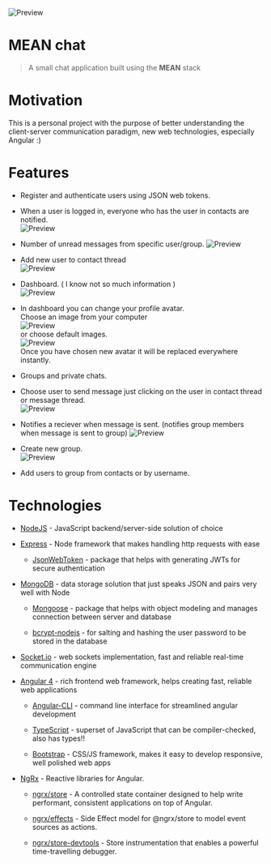 ![Preview](./preview/app-preview.png)

# MEAN chat

> A small chat application built using the **MEAN** stack

# Motivation

This is a personal project with the purpose of better understanding the client-server communication paradigm, new web technologies, especially Angular :)

# Features

* Register and authenticate users using JSON web tokens.

* When a user is logged in, everyone who has the user in contacts are notified. <br>
![Preview](./preview/app-preview.png)

* Number of unread messages from specific user/group.
![Preview](./preview/unread-messages.png)

* Add new user to contact thread <br>
![Preview](./preview/add-contact-modal.png)

* Dashboard. ( I know not so much information )<br>
![Preview](./preview/dashboard.png)

* In dashboard you can change your profile avatar. <br>
Choose an image from your computer <br>
![Preview](./preview/change-profile-avatar.png) <br>
or choose default images. <br>
![Preview](./preview/change-profile-avatar-default.png) <br>
Once you have chosen new avatar it will be replaced everywhere instantly.

* Groups and private chats.

* Choose user to send message just clicking on the user in contact thread or message thread. <br>
![Preview](./preview/contact-message-thread.png)

* Notifies a reciever when message is sent. (notifies group members when message is sent to group)
![Preview](./preview/notification-new-message.png)

* Create new group.<br>
![Preview](./preview/create-group.png)

* Add users to group from contacts or by username.

# Technologies

* [NodeJS](https://nodejs.org/) - JavaScript backend/server-side solution of choice

* [Express](https://expressjs.com/) - Node framework that makes handling http requests with ease

  * [JsonWebToken](https://www.npmjs.com/package/jsonwebtoken) - package that helps with generating JWTs for secure authentication

* [MongoDB](https://www.mongodb.com/) - data storage solution that just speaks JSON and pairs very well with Node

  * [Mongoose](http://mongoosejs.com/) - package that helps with object modeling and manages connection between server and database

  * [bcrypt-nodejs](https://www.npmjs.com/package/bcrypt-nodejs) - for salting and hashing the user password to be stored in the database

* [Socket.io](https://socket.io/) - web sockets implementation, fast and reliable real-time communication engine

* [Angular 4](https://angular.io/) - rich frontend web framework, helps creating fast, reliable web applications

  * [Angular-CLI](https://cli.angular.io/) - command line interface for streamlined angular development

  * [TypeScript](https://www.typescriptlang.org/) - superset of JavaScript that can be compiler-checked, also has types!!

  * [Bootstrap](http://getbootstrap.com/) - CSS/JS framework, makes it easy to develop responsive, well polished web apps

* [NgRx](https://github.com/ngrx/platform) - Reactive libraries for Angular.

  * [ngrx/store](https://github.com/ngrx/platform/blob/v4.1.1/docs/store/README.md) - A controlled state container designed to help write performant, consistent applications on top of Angular.
  
  * [ngrx/effects](https://github.com/ngrx/platform/blob/v4.1.1/docs/store/README.md) - Side Effect model for @ngrx/store to model event sources as actions.
  
  * [ngrx/store-devtools](https://github.com/ngrx/platform/blob/v4.1.1/docs/store-devtools/README.md) - Store instrumentation that enables a powerful time-travelling debugger.
  